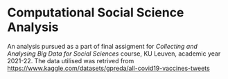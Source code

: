 # Computational Social Science Analysis

An analysis pursued as a part of final assigment for _Collecting and Analysing Big Data for Social Sciences_ course, KU Leuven, academic year 2021-22. The data utilised was retrived from https://www.kaggle.com/datasets/gpreda/all-covid19-vaccines-tweets

